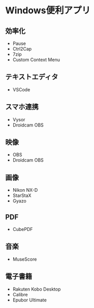 # Windows便利アプリ

## 効率化
- Pause
- Ctrl2Cap
- 7zip
- Custom Context Menu

## テキストエディタ
- VSCode

## スマホ連携
- Vysor
- Droidcam OBS

## 映像
- OBS
- Droidcam OBS

## 画像
- Nikon NX-D
- StarStaX
- Gyazo

## PDF
- CubePDF

## 音楽
- MuseScore

## 電子書籍
- Rakuten Kobo Desktop
- Calibre
- Epubor Ultimate
